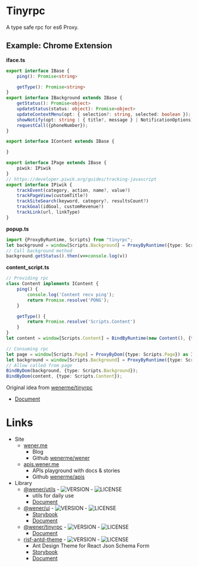 # Tinyrpc

A type safe rpc for es6 Proxy.


## Example: Chrome Extension
 
__iface.ts__
```typescript
export interface IBase {
    ping(): Promise<string>

    getType(): Promise<string>
}
export interface IBackground extends IBase {
    getStatus(): Promise<object>
    updateStatus(status: object): Promise<object>
    updateContextMenu(opt: { selection?: string, selected: boolean });
    showNotify(opt: string | { title?, message } | NotificationOptions);
    requestCall({phoneNumber});
}

export interface IContent extends IBase {

}

export interface IPage extends IBase {
    piwik: IPiwik
}
// https://developer.piwik.org/guides/tracking-javascript
export interface IPiwik {
    trackEvent(category, action, name?, value?)
    trackPageView(customTitle?)
    trackSiteSearch(keyword, category?, resultsCount?)
    trackGoal(idGoal, customRevenue?)
    trackLink(url, linkType)
}
```

__popup.ts__
```typescript
import {ProxyByRuntime, Scripts} from "tinyrpc";
let background = window[Scripts.Background] = ProxyByRuntime({type: Scripts.Background}) as IBackground;
// Call background method
background.getStatus().then(v=>console.log(v))
```

__content_script.ts__
```typescript
// Providing rpc
class Content implements IContent {
    ping() {
        console.log('Content recv ping');
        return Promise.resolve('PONG');
    }

    getType() {
        return Promise.resolve('Scripts.Content')
    }
}
let content = window[Scripts.Content] = BindByRuntime(new Content(), {type: Scripts.Content});

// Consuming rpc
let page = window[Scripts.Page] = ProxyByDom({type: Scripts.Page}) as IPage;
let background = window[Scripts.Background] = ProxyByRuntime({type: Scripts.Background}) as IBackground;
// Allow called from page
BindByDom(background, {type: Scripts.Background});
BindByDom(content, {type: Scripts.Content});
```

Original idea from [wenerme/tinyrpc](https://github.com/wenerme/tinyrpc)

* [Document](https://apis.wener.me/docs/@wener/tinyrpc/index.html)


<!-- LINK:BEGIN -->

# Links

* Site
  * [wener.me](https://wener.me)
    * Blog
    * Github [wenerme/wener](https://github.com/wenerme/wener)
  * [apis.wener.me](https://apis.wener.me/)
    * APIs playground with docs & stories
    * Github [wenerme/apis](https://github.com/wenerme/apis)
* Library
  * [@wener/utils](https://www.npmjs.com/package/@wener/utils) - ![VERSION](https://img.shields.io/npm/v/@wener/utils) - ![LICENSE](https://img.shields.io/npm/l/@wener/utils)
    * utils for daily use
    * [Document](https://apis.wener.me/docs/@wener/utils/)
  * [@wener/ui](https://www.npmjs.com/package/@wener/ui) - ![VERSION](https://img.shields.io/npm/v/@wener/ui) - ![LICENSE](https://img.shields.io/npm/l/@wener/ui)
    * [Storybook](https://apis.wener.me/storybook/@wener/ui)
    * [Document](https://apis.wener.me/docs/@wener/ui/)
  * [@wener/tinyrpc](https://www.npmjs.com/package/@wener/tinyrpc) - ![VERSION](https://img.shields.io/npm/v/@wener/tinyrpc) - ![LICENSE](https://img.shields.io/npm/l/@wener/tinyrpc)
    * [Document](https://apis.wener.me/docs/@wener/tinyrpc/)
  * [rjsf-antd-theme](https://www.npmjs.com/package/rjsf-antd-theme) - ![VERSION](https://img.shields.io/npm/v/rjsf-antd-theme) - ![LICENSE](https://img.shields.io/npm/l/rjsf-antd-theme)
    * Ant Design Theme for React Json Schema Form
    * [Storybook](https://apis.wener.me/storybook/rjsf-antd-theme)
    * [Document](https://apis.wener.me/docs/rjsf-antd-theme/)

<!-- LINK:END -->